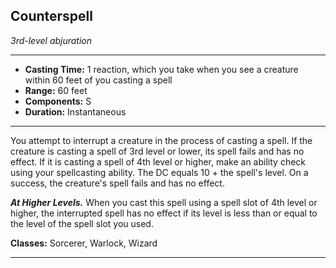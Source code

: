 ﻿## Counterspell
*3rd-level abjuration*
___
- **Casting Time:** 1 reaction, which you take when you see a creature within 60 feet of you casting a spell
- **Range:** 60 feet
- **Components:** S
- **Duration:** Instantaneous

---
You attempt to interrupt a creature in the process of casting a spell. If the creature is casting a spell of 3rd level or lower, its spell fails and has no effect. If it is casting a spell of 4th level or higher, make an ability check using your spellcasting ability. The DC equals 10 + the spell's level. On a success, the creature's spell fails and has no effect.

***At Higher Levels.*** When you cast this spell using a spell slot of 4th level or higher, the interrupted spell has no effect if its level is less than or equal to the level of the spell slot you used.

**Classes:** Sorcerer, Warlock, Wizard


---
